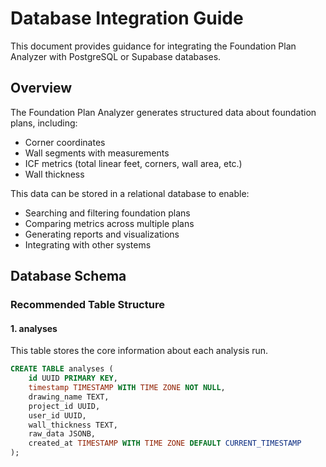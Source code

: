 # Database Integration Guide

This document provides guidance for integrating the Foundation Plan Analyzer with PostgreSQL or Supabase databases.

## Overview

The Foundation Plan Analyzer generates structured data about foundation plans, including:
- Corner coordinates
- Wall segments with measurements
- ICF metrics (total linear feet, corners, wall area, etc.)
- Wall thickness

This data can be stored in a relational database to enable:
- Searching and filtering foundation plans
- Comparing metrics across multiple plans
- Generating reports and visualizations
- Integrating with other systems

## Database Schema

### Recommended Table Structure

#### 1. analyses

This table stores the core information about each analysis run.

```sql
CREATE TABLE analyses (
    id UUID PRIMARY KEY,
    timestamp TIMESTAMP WITH TIME ZONE NOT NULL,
    drawing_name TEXT,
    project_id UUID,
    user_id UUID,
    wall_thickness TEXT,
    raw_data JSONB,
    created_at TIMESTAMP WITH TIME ZONE DEFAULT CURRENT_TIMESTAMP
);


